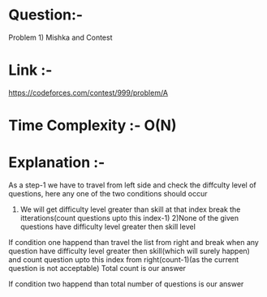 # Question:- 
Problem 1)   Mishka and Contest
# Link :-
https://codeforces.com/contest/999/problem/A



# Time Complexity :- O(N)

# Explanation :-

As a step-1 we have to travel from left side  and check the
diffculty level of questions, here any one of the two conditions 
should occur

1) We will get difficulty level greater than  skill at that index
break the itterations(count questions upto this index-1)
2)None of the given questions have difficulty level greater then skill level

If condition one happend than travel the list from right 
and break when any question have difficulty level greater then skill(which will surely happen) and count question upto this index from right(count-1)(as the current question 
is not acceptable)
Total count is our answer

If condition two happend than total number of questions is our answer





 
